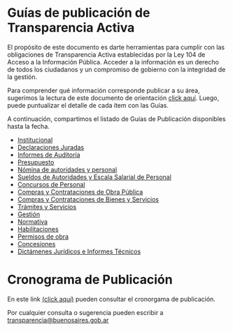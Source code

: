 # Guías de publicación de Transparencia Activa

El propósito de este documento es darte herramientas para cumplir con las obligaciones de Transparencia Activa establecidas por la Ley 104 de Acceso a la Información Pública. Acceder a la información es un derecho de todos los ciudadanos y un compromiso de gobierno con la integridad de la gestión. 

Para comprender qué información corresponde publicar a su área, sugerimos la lectura de este documento de orientación [click aquí](orientacion.md). Luego, puede puntualizar el detalle de cada ítem con las Guías.

A continuación, compartimos el listado de Guías de Publicación disponibles hasta la fecha.

  - [Institucional](institucional.md)
  - [Declaraciones Juradas](declaraciones-juradas.md)
  - [Informes de Auditoría](informes-auditoria.md)
  - [Presupuesto](presupuesto.md)
  - [Nómina de autoridades y personal](nomina-personal.md)
  - [Sueldos de Autoridades y Escala Salarial de Personal](sueldos.md)
  - [Concursos de Personal](concursos.md)
  - [Compras y Contrataciones de Obra Pública](obra-publica.md)
  - [Compras y Contrataciones de Bienes y Servicios](compras-contrataciones-bienes-servicios.md)
  - [Trámites y Servicios](tramites-servicios.md)
  - [Gestión](gestion.md)
  - [Normativa](normativa.md) 
  - [Habilitaciones](habilitaciones.md)
  - [Permisos de obra](permisos.md)
  - [Concesiones](concesiones.md)
  - [Dictámenes Jurídicos e Informes Técnicos](dictamenes.md)
  
# Cronograma de Publicación

En este link [(click aquí)](cronogramas-publicacion.md) pueden consultar el cronorgama de publicación.

Por cualquier consulta o sugerencia pueden escribir a [transparencia@buenosaires.gob.ar](mailto:transparencia@buenosaires.gob.ar)
